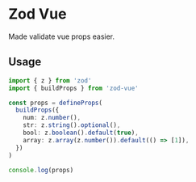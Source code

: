# Zod Vue

Made validate vue props easier.

## Usage

```ts
import { z } from 'zod'
import { buildProps } from 'zod-vue'

const props = defineProps(
  buildProps({
    num: z.number(),
    str: z.string().optional(),
    bool: z.boolean().default(true),
    array: z.array(z.number()).default(() => [1]),
  })
)

console.log(props)
```
